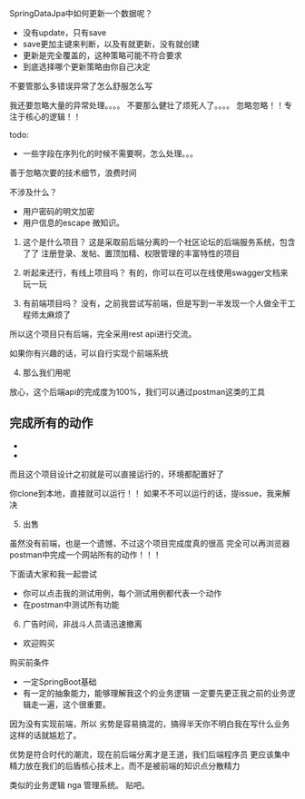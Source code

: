 SpringDataJpa中如何更新一个数据呢？
- 没有update，只有save
- save更加主键来判断，以及有就更新，没有就创建
- 更新是完全覆盖的，这种策略可能不符合要求
- 到底选择哪个更新策略由你自己决定

不要管那么多错误异常了怎么舒服怎么写

我还要忽略大量的异常处理。。。。
不要那么健壮了烦死人了。。。。
忽略忽略！！专注于核心的逻辑！！

todo:
- 一些字段在序列化的时候不需要啊，怎么处理。。。

善于忽略次要的技术细节，浪费时间

不涉及什么？
- 用户密码的明文加密
- 用户信息的escape
微知识。

1. 这个是什么项目？
这是采取前后端分离的一个社区论坛的后端服务系统，包含了了
注册登录、发帖、置顶加精、权限管理的丰富特性的项目

2. 听起来还行，有线上项目吗？
有的，你可以在可以在线使用swagger文档来玩一玩

3. 有前端项目吗？
没有，之前我尝试写前端，但是写到一半发现一个人做全干工程师太麻烦了

所以这个项目只有后端，完全采用rest api进行交流。

如果你有兴趣的话，可以自行实现个前端系统

4. 那么我们用呢

放心，这个后端api的完成度为100%，我们可以通过postman这类的工具

完成所有的动作
- 
- 
- 

而且这个项目设计之初就是可以直接运行的，环境都配置好了

你clone到本地，直接就可以运行！！
如果不不可以运行的话，提issue，我来解决

5.  出售

虽然没有前端，也是一个遗憾，不过这个项目完成度真的很高
完全可以再浏览器postman中完成一个网站所有的动作！！！

下面请大家和我一起尝试
- 你可以点击我的测试用例，每个测试用例都代表一个动作
- 在postman中测试所有功能


6. 广告时间，非战斗人员请迅速撤离

- 欢迎购买

购买前条件
- 一定SpringBoot基础
- 有一定的抽象能力，能够理解我这个的业务逻辑
一定要先更正我之前的业务逻辑走一遍，这个很重要。

因为没有实现前端，所以
劣势是容易搞混的，搞得半天你不明白我在写什么业务这样的话就尴尬了。

优势是符合时代的潮流，现在前后端分离才是王道，我们后端程序员
更应该集中精力放在我们的后盾核心技术上，而不是被前端的知识点分散精力


类似的业务逻辑
nga
  管理系统。 贴吧。
  